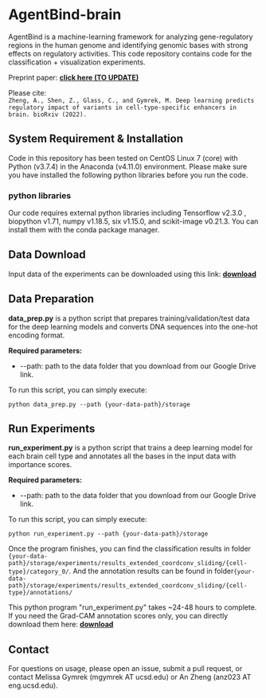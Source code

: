 # AgentBind-brain #
AgentBind is a machine-learning framework for analyzing gene-regulatory regions in the human genome and identifying genomic bases with strong effects on regulatory activities. This code repository contains code for the classification + visualization experiments.

Preprint paper: [**click here (TO UPDATE)**](https://www.ncbi.nlm.nih.gov/pmc/articles/PMC8009085/)

Please cite: \
`Zheng, A., Shen, Z., Glass, C., and Gymrek, M. Deep learning predicts regulatory impact of variants in cell-type-specific enhancers in brain. bioRxiv (2022).`

## System Requirement & Installation ##
Code in this repository has been tested on CentOS Linux 7 (core) with Python (v3.7.4) in the Anaconda (v4.11.0) environment. Please make sure you have installed the following python libraries before you run the code.

### python libraries ###
Our code requires external python libraries including Tensorflow v2.3.0 , biopython v1.71, numpy v1.18.5, six v1.15.0, and scikit-image v0.21.3. You can install them with the conda package manager.


## Data Download ##
Input data of the experiments can be downloaded using this link: [**download**](https://drive.google.com/file/d/1BdGdsDybiAJExMF2tlCvv1EMDJ5wJ2Qq/view?usp=sharing)


## Data Preparation ##
**data_prep.py** is a python script that prepares training/validation/test data for the deep learning models and converts DNA sequences into the one-hot encoding format.

**Required parameters:**
* --path: path to the data folder that you download from our Google Drive link.

To run this script, you can simply execute:
```
python data_prep.py --path {your-data-path}/storage
```

## Run Experiments ##
**run_experiment.py** is a python script that trains a deep learning model for each brain cell type and annotates all the bases in the input data with importance scores.

**Required parameters:**
* --path: path to the data folder that you download from our Google Drive link.

To run this script, you can simply execute:
```
python run_experiment.py --path {your-data-path}/storage
```

Once the program finishes, you can find the classification results in folder `{your-data-path}/storage/experiments/results_extended_coordconv_sliding/{cell-type}/category_0/`. And the annotation results can be found in folder`{your-data-path}/storage/experiments/results_extended_coordconv_sliding/{cell-type}/annotations/`

This python program "run_experiment.py" takes ~24-48 hours to complete. If you need the Grad-CAM annotation scores only, you can directly download them here: [**download**](https://drive.google.com/file/d/1jvfIXezcihy21sf0AWrVQ99ycRWj5EJj/view?usp=sharing)

## Contact ##
For questions on usage, please open an issue, submit a pull request, or contact Melissa Gymrek (mgymrek AT ucsd.edu) or An Zheng (anz023 AT eng.ucsd.edu).
